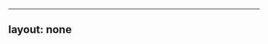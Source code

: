 ---
layout: none
-----

<RedoclyAPIBlock src="/firefly-services/docs/photohsop_documentCreate.json" width="600px" disableSidebar hideTryItPanel />
